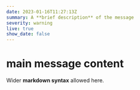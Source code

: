 ```yaml
---
date: 2023-01-16T11:27:13Z
summary: A **brief description** of the message
severity: warning
live: true
show_date: false
---
```

 
# main message content
 
Wider **markdown syntax** allowed here.